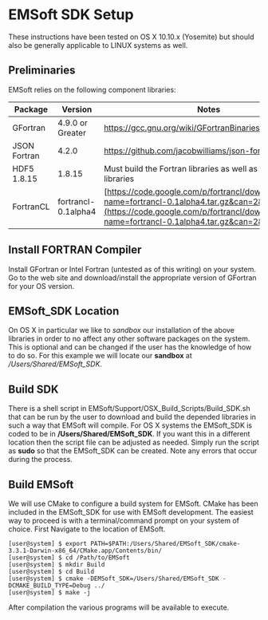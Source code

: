 # EMSoft SDK Setup #

These instructions have been tested on OS X  10.10.x (Yosemite) but should also be generally applicable to LINUX systems as well.

## Preliminaries ##

EMSoft relies on the following component libraries:


| Package | Version | Notes |
|---------|---------|-------|
| GFortran | 4.9.0 or Greater | https://gcc.gnu.org/wiki/GFortranBinaries |
| JSON Fortran | 4.2.0 | https://github.com/jacobwilliams/json-fortran |
| HDF5 1.8.15 | 1.8.15 | Must build the Fortran libraries as well as C/C++ libraries |
| FortranCL | fortrancl-0.1alpha4 | [https://code.google.com/p/fortrancl/downloads/detail?name=fortrancl-0.1alpha4.tar.gz&can=2&q=](https://code.google.com/p/fortrancl/downloads/detail?name=fortrancl-0.1alpha4.tar.gz&can=2&q=) |

## Install FORTRAN Compiler ##

Install GFortran or Intel Fortran (untested as of this writing) on your system. Go to the web site and download/install the appropriate version of GFortran for your OS version.

## EMSoft_SDK Location ##

On OS X in particular we like to *sandbox* our installation of the above libraries in order to no affect any other software packages on the system. This is optional and can be changed if the user has the knowledge of how to do so. For this example we will locate our **sandbox** at */Users/Shared/EMSoft_SDK*.

## Build SDK ##

There is a shell script in EMSoft/Support/OSX_Build_Scripts/Build_SDK.sh that can be run by the user to download and build the depended libraries in such a way that EMSoft will compile. For OS X systems the EMSoft_SDK is coded to be in **/Users/Shared/EMSoft_SDK**. If you want this in a different location then the script file can be adjusted as needed. Simply run the script as **sudo** so that the EMSoft_SDK can be created. Note any errors that occur during the process.

## Build EMSoft ##

We will use CMake to configure a build system for EMSoft. CMake has been included in the EMSoft_SDK for use with EMSoft development. The easiest way to proceed is with a terminal/command prompt on your system of choice. First Navigate to the location of EMSoft.

	[user@system] $ export PATH=$PATH:/Users/Shared/EMSoft_SDK/cmake-3.3.1-Darwin-x86_64/CMake.app/Contents/bin/
	[user@system] $ cd /Path/to/EMSoft
	[user@system] $ mkdir Build
	[user@system] $ cd Build
	[user@system] $ cmake -DEMSoft_SDK=/Users/Shared/EMSoft_SDK -DCMAKE_BUILD_TYPE=Debug ../
	[user@system] $ make -j
	
After compilation the various programs will be available to execute.
